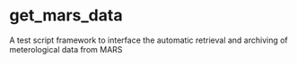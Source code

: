 # get_mars_data
A test script framework to interface the automatic retrieval and archiving of meterological data from MARS
